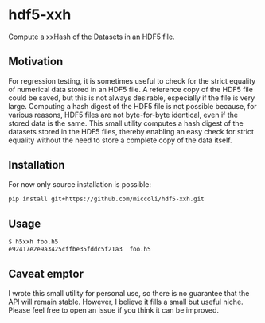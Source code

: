 # hdf5-xxh
Compute a xxHash of the Datasets in an HDF5 file.

## Motivation

For regression testing, it is sometimes useful to check for the strict equality of numerical data stored in an HDF5 file.
A reference copy of the HDF5 file could be saved, but this is not always desirable, especially if the file is very large.
Computing a hash digest of the HDF5 file is not possible because, for various reasons, HDF5 files are not byte-for-byte identical, even if the stored data is the same.
This small utility computes a hash digest of the datasets stored in the HDF5 files, thereby enabling an easy check for strict equality without the need to store a complete copy of the data itself.

## Installation

For now only source installation is possible:
```bash
pip install git+https://github.com/miccoli/hdf5-xxh.git
```

## Usage

```bash
$ h5xxh foo.h5
e92417e2e9a3425cffbe35fddc5f21a3  foo.h5
```

## Caveat emptor

I wrote this small utility for personal use, so there is no guarantee that the API will remain stable.
However, I believe it fills a small but useful niche.
Please feel free to open an issue if you think it can be improved.
